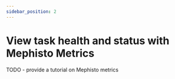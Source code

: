 ```yaml
---
sidebar_position: 2
---
```


# View task health and status with Mephisto Metrics

TODO - provide a tutorial on Mephisto metrics
